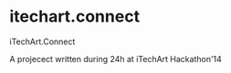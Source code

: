 itechart.connect
================

iTechArt.Connect

A projecect written during 24h at iTechArt Hackathon'14
